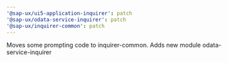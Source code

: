 ```yaml
---
'@sap-ux/ui5-application-inquirer': patch
'@sap-ux/odata-service-inquirer': patch
'@sap-ux/inquirer-common': patch
---
```


Moves some prompting code to inquirer-common. Adds new module odata-service-inquirer
